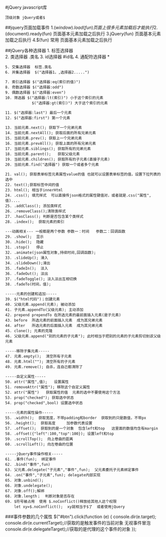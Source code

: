 #jQuery
	javascript库
	
	顶级对象 jQuery或者$

##jquery页面加载事件
	1.$(window).load(fun)  页面上很多元素加载后才能执行
	2.$(document).ready(fun)  页面基本元素加载之后执行
	3.jQuery(fun)          页面基本元素加载之后执行
	4.$(fun)               常用  页面基本元素加载之后执行

##jQuery各种选择器
	1. 标签选择器   
	2. 类选择器  .类名
	3. id选择器  #id名
	4. 通配符选择器 *

	5. 交集选择器  标签.类名
	6. 并集选择器  $("选择器1，,选择器2.....")

	7. 索引选择器 $("选择器:eq(索引的值)")
	8. 奇数选择器 $("选择器:odd")
	9. 偶数选择器 $("选择器:even")
	10. 筛选器	$("选择器:lt(索引)") 小于这个索引的元素
				$("选择器:gt(索引)") 大于这个索引的元素

	11. $("选择器:last") 最后一个元素 
	12. $("选择器:first") 第一个元素

	13. 当前元素.next(); 获取下一个兄弟元素
	14. 当前元素.nextAll(); 获取后面的所有兄弟元素
	15. 当前元素.prev(); 获取上一个兄弟元素
	16. 当前元素.prevAll(); 获取上面的所有兄弟元素
	17. 当前元素.siblings(); 获取所有的兄弟元素
	18. 当前元素.parent();   获取父级元素
	19. 当前元素.children(); 获取所有的子元素(直接子元素)
	20. 当前元素.find("选择器") 获取一个或者多个元素

	21. val(); 获取表单标签元素属性value的值 也就可以设置表单标签的值，设置下拉列表的选中
	22. text();获取标签中间的值
	23. html(); 相当于innerHtml
	24. .css(); 填充样式  可以直接传json格式的属性键值对，或者就是.css("属性",值)....
	25. .addClass(); 添加类样式
	26. .removeClass();清除类样式
	27. .hasClass(); 判断是否包含某个类样式
	28. .index();  获取元素的索引

	---动画相关--- 一般都是两个参数 参数一：时间   参数二：回调函数
	29. .show();  显示
	30. .hide();  隐藏
	31. .stop()   停止
	32. .animate(json属性对象,持续时间,回调函数);
	33. .slideUp(); 滑入
	34. .slideDown();滑出
	35. .fadeIn();  淡入
	36. .fadeOut(); 淡出
	37. .fadeToggle(); 淡入淡出互相切换
	38. .fadeTo(时间，值);
	
	-----元素的创建和追加-----
	39. $("html代码")；创建元素
	40. 父级元素.append(元素); 被动添加
	41. 子元素.appendTo(父级元素); 主动添加
	42. prepend prependTo 在所选元素的最前面插入元素(是子元素)
	43. before  所选元素的前面插入元素  成为其兄弟元素
	44. after   所选元素的后面插入元素  成为其兄弟元素
	45. clone(); 元素的克隆
	46. 父级元素.append("别的元素的子元素"); 此时相当于把别的元素的子元素剪切到该父级元素
	
	-----移除子集元素-----
	47. 元素.empty();  清空所有子元素
	48. 元素.html(""); 清空所有的子元素
	49. 元素.remove(); 自杀，连自己都清除了
	
	-----自定义属性----- 
	50. attr("属性",值);   设置属性
	51. removeAttr("属性"); 移除这个自定义属性
	52. attr("属性")   获取属性的值  元素的选中不要使用这个方法
	53. prop("checked"); 获取选中状态
	54. prop("checked",bool) 设置选中状态
	
	-----元素的属性操作-----
	55. .width();  获取宽度，不带padding和border  获取到的只是数值，不带px
	56. .height();  获取高度     加参数代表设置
	57. .offset();  获取到的是一个对象  包含left和top   这里面的数值均含有margin
	58. .offset({"left":100,"top":100}); 设置left和top
	59. .scrollTop();  向上卷曲的距离
	60. .scrollLeft(); 向左卷曲的位置
	
	-----jQuery事件操作相关-----
	61. .事件(fun);  绑定事件
	62. .bind("事件",fun)
	63. 父元素.delegate("子元素","事件",fun);  父元素委托子元素绑定事件
	64. .on("事件","子元素",fun); delegate内部实现
	65. 对象.unbind();
	66. 对象.undelegate(); 
	67. 对象.off();解绑
	68. 对象.length；  判断对象是否存在
	69. $符号被占用  使用 $.noConflict()释放给其他人这个权限
        let xy=$.noConflict();  xy就相当于$了  或者使用jQuery

###事件参数的几个属性
	   $("#btn").click(function (e) {
            console.dir(e.target);
            console.dir(e.currentTarget);//获取的是触发事件的当前对象  无视事件冒泡
            console.dir(e.delegateTarget);//获取的是代理的这个事件的对象
        });
     
 
	


 	
